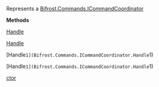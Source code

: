 Represents a [Bifrost.Commands.ICommandCoordinator](Bifrost.Commands.ICommandCoordinator)

**Methods**

[Handle](Bifrost.Commands.ICommandCoordinator.Handle)


[Handle](Bifrost.Commands.ICommandCoordinator.Handle)


[Handle``1](Bifrost.Commands.ICommandCoordinator.Handle``1)


[Handle``1](Bifrost.Commands.ICommandCoordinator.Handle``1)


[ctor](Bifrost.Commands.CommandCoordinator.ctor)

